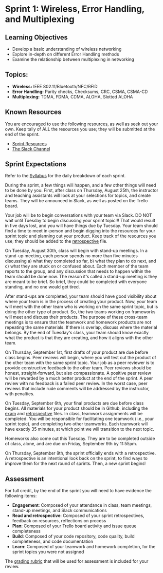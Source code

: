 # Sprint 1: Wireless, Error Handling, and Multiplexing

## Learning Objectives
- Develop a basic understanding of wireless networking
- Explore in-depth on different Error Handling methods 
- Examine the relationship between multiplexing in networking

## Topics:
- **Wireless:** IEEE 802.11/Bluetooth/NFC/RFID
- **Error Handling:** Parity checks, Checksums, CRC, CSMA, CSMA-CD
- **Multiplexing:** TDMA, FDMA, CDMA, ALOHA, Slotted ALOHA

## Known Resources

You are encouraged to use the following resources, as well as seek out your own. Keep tally of ALL the resources you use; they will be submitted at the end of the sprint.

- [Sprint Resources](resources.md "Resources for this Sprint")
- [The Slack Channel](https://bereacs.slack.com/archives/C3RLWHHV4 "CSC 412 Slack Channel")


## Sprint Expectations

Refer to the [Syllabus](https://docs.google.com/document/d/1-YyupBHLcooYJ5Ew0uh4Iaa4U_PRmhoysCPhIsajMR4/edit#bookmark=id.pf3cftfn8tj4 "Syllabus") for the daily breakdown of each sprint. 

During the sprint, a few things will happen, and a few other things will need to be done by you. First, after class on Thursday, August 25th, the instructor and teaching assistants will look at your selections for topics, and create teams. They will be announced in Slack, as well as posted on the Trello board. 

Your job will be to begin conversations with your team via Slack. DO NOT wait until Tuesday to begin discussing your sprint topic!!! That would result in five days lost, and you will have things due by Tuesday. Your team should find a time to meet in-person and begin digging into the resources for your sprint topic and planning out your product. Keep track of the resources you use; they should be added to the [retrospective](retrospective.md "Retrospectives file") file.

On Tuesday, August 30th, class will begin with stand-up meetings. In a stand-up meeting, each person spends no more than five minutes discussing a) what they completed so far, b) what they plan to do next, and c) what they are stuck on or confused about. Each member of the team reports to the group, and any discussion that needs to happen within the team should be done now. The reason it's called a stand-up meeting is they are meant to be brief. So brief, they could be completed with everyone standing, and no one would get tired. 

After stand-ups are completed, your team should have good visibility about where your team is in the process of creating your product. Now, your team will meet with the other team who is working on the same sprint topic, but is doing the other type of product. So, the two teams working on frameworks will meet and discuss their products. The purpose of these cross-team meetings is to ensure that the teamwork and homework products are not repeating the same materials. If there is overlap, discuss where the material belongs. By the end of Tuesday's class, your team should know exactly what the product is that they are creating, and how it aligns with the other team. 

On Thursday, September 1st, first drafts of your product are due before class begins. Peer reviews will begin, where you will test out the product of the other team with the same sprint topic. Your job as a peer reviewer is to provide constructive feedback to the other team. Peer reviews should be honest, straight-forward, but also compassionate. A positive peer review will be rewarded by a much better product at the end of the sprint. A peer review with no feedback is a failed peer review.  In the worst case, peer reviews that include rude comments will be addressed by the instructor, with penalties. 

On Tuesday, September 6th, your final products are due before class begins. All materials for your product should be in Github, including the [exam](exam.md "Final Exam Questions file") and [retrospective](retrospective.md "Retrospectives file") files. In class, teamwork assignments will be completed. You will be responsible for facilitating one teamwork (i.e., your sprint topic), and completing two other teamworks. Each teamwork will have exactly 35 minutes, at which point we will transition to the next topic. 

Homeworks also come out this Tuesday. They are to be completed outside of class, alone, and are due on Friday, September 9th by 11:55pm. 

On Thursday, September 8th, the sprint officially ends with a retrospective. A retrospective is an intentional look back on the sprint, to find ways to improve them for the next round of sprints. Then, a new sprint begins!

## Assessment

For full credit, by the end of the sprint you will need to have evidence the following items:
- **Engagement**: Composed of your attendance in class, team meetings, stand-up meetings, and Slack communications
- **Read and retrospective**: Composed of your sprint retrospectives, feedback on resources, reflections on process
- **Plan**: Composed of your Trello board activity and issue queue completeness
- **Build**: Composed of your code repository, code quality, build completeness, and code documentation
- **Learn**: Composed of your teamwork and homework completion, for the sprint topics you were not assigned

The [grading rubric](https://docs.google.com/document/d/1FfAv9stxBRcbP4zkIZ-Xk_SkXwxj-l731OCWSt87tjQ/edit?usp=sharing "Grading rubric") that will be used for assessment is included for your review.
